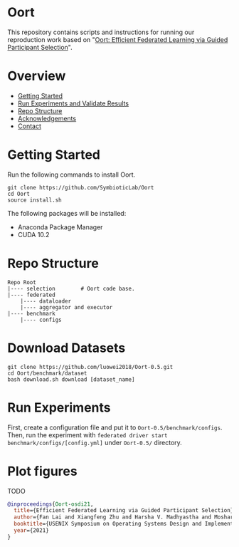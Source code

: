 # Oort

This repository contains scripts and instructions for running our reproduction work based on "[Oort: Efficient Federated Learning via Guided Participant Selection](https://www.usenix.org/conference/osdi21/presentation/lai)".

# Overview

* [Getting Started](#getting-started)
* [Run Experiments and Validate Results](#run-experiments-and-validate-results)
* [Repo Structure](#repo-structure)
* [Acknowledgements](#acknowledgements)
* [Contact](#contact)

# Getting Started

Run the following commands to install Oort.

```
git clone https://github.com/SymbioticLab/Oort
cd Oort
source install.sh
```

The following packages will be installed:

* Anaconda Package Manager
* CUDA 10.2

# Repo Structure

```
Repo Root
|---- selection        # Oort code base.
|---- federated
    |---- dataloader
    |---- aggregator and executor
|---- benchmark
    |---- configs
```

# Download Datasets
```
git clone https://github.com/luowei2018/Oort-0.5.git
cd Oort/benchmark/dataset
bash download.sh download [dataset_name]
```

# Run Experiments
First, create a configuration file and put it to ```Oort-0.5/benchmark/configs```.
Then, run the experiment with ```federated driver start benchmark/configs/[config.yml]``` under ```Oort-0.5/``` directory.

# Plot figures

TODO

```bibtex
@inproceedings{Oort-osdi21,
  title={Efficient Federated Learning via Guided Participant Selection},
  author={Fan Lai and Xiangfeng Zhu and Harsha V. Madhyastha and Mosharaf Chowdhury},
  booktitle={USENIX Symposium on Operating Systems Design and Implementation (OSDI)},
  year={2021}
}
```
